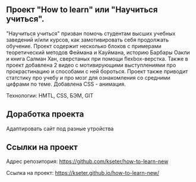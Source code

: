 ## Проект "How to learn" или "Научиться учиться".

"Научиться учиться" призван помочь студентам высших учебных заведений и/или курсов, как замотивировать себя продолжать обучение. Проект содержит несколько блоков с примерами теоретический методов Феймана и Кауймана, историю Барбары Оакли и книга Салман Хан, сверстаных при помощи flexbox-верстка. Также в проект добавлена 2 видео с мотивирующими выступлениями про прокрастинацию и способами с ней бороться. Проект также приводит статстику про учебу и про мозг для ознакомления со средними цифрами по теме. Добавлена СSS - анимация. 

Технологии: HMTL, CSS, БЭМ, GIT

## Доработка проекта 

Адаптировать сайт под разные утройства 

## Ссылки на проект

Адрес репозитория: https://github.com/kseter/how-to-learn-new


Ссылка на проект: https://kseter.github.io/how-to-learn-new/
